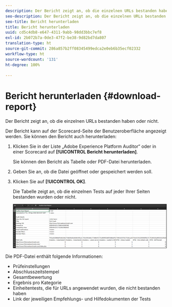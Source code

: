 ```yaml
---
description: Der Bericht zeigt an, ob die einzelnen URLs bestanden haben oder nicht.
seo-description: Der Bericht zeigt an, ob die einzelnen URLs bestanden haben oder nicht.
seo-title: Bericht herunterladen
title: Bericht herunterladen
uuid: cd5c4db8-e647-4311-9abb-98dd3bbc7ef8
exl-id: 2b072b7a-0de3-47f2-be38-9d82bd7da807
translation-type: ht
source-git-commit: 286a857b2ff08345499edca2e0eb6b35ecf02332
workflow-type: ht
source-wordcount: '131'
ht-degree: 100%

---
```


# Bericht herunterladen {#download-report}

Der Bericht zeigt an, ob die einzelnen URLs bestanden haben oder nicht.

Der Bericht kann auf der Scorecard-Seite der Benutzeroberfläche angezeigt werden. Sie können den Bericht auch herunterladen:

1. Klicken Sie in der Liste „Adobe Experience Platform Auditor“ oder in einer Scorecard auf **[!UICONTROL Bericht herunterladen]**.

   Sie können den Bericht als Tabelle oder PDF-Datei herunterladen.
1. Geben Sie an, ob die Datei geöffnet oder gespeichert werden soll.

1. Klicken Sie auf **[!UICONTROL OK]**.

   Die Tabelle zeigt an, ob die einzelnen Tests auf jeder Ihrer Seiten bestanden wurden oder nicht.

   ![](assets/sheet.png)

Die PDF-Datei enthält folgende Informationen:

* Prüfeinstellungen
* Abschlusszeitstempel
* Gesamtbewertung
* Ergebnis pro Kategorie
* Einheitentests, die für URLs angewendet wurden, die nicht bestanden haben
* Link der jeweiligen Empfehlungs- und Hilfedokumenten der Tests
